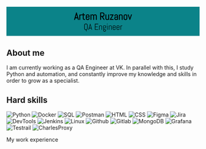 ![Header](https://github.com/ruzanv/ruzanv/blob/master/assets/logotypeGIT3.png)

## About me
I am currently working as a QA Engineer at VK. In parallel with this, I study Python and automation, and constantly improve my knowledge and skills in order to grow as a specialist.

## Hard skills
![Python](https://img.shields.io/badge/-Python-090909?style=for-the-badge&logo=python)
![Docker](https://img.shields.io/badge/-Docker-090909?style=for-the-badge&logo=docker)
![SQL](https://img.shields.io/badge/-SQL-090909?style=for-the-badge&logo=postgresql)
![Postman](https://img.shields.io/badge/-Postman-090909?style=for-the-badge&logo=postman)
![HTML](https://img.shields.io/badge/-HTML-090909?style=for-the-badge&logo=html5)
![CSS](https://img.shields.io/badge/-CSS-090909?style=for-the-badge&logo=css3)
![Figma](https://img.shields.io/badge/-Figma-090909?style=for-the-badge&logo=figma)
![Jira](https://img.shields.io/badge/-Jira-090909?style=for-the-badge&logo=jira)
![DevTools](https://img.shields.io/badge/-DevTools-090909?style=for-the-badge&logo=googlechrome)
![Jenkins](https://img.shields.io/badge/-Jenkins-090909?style=for-the-badge&logo=jenkins)
![Linux](https://img.shields.io/badge/-Linux-090909?style=for-the-badge&logo=linux)
![Github](https://img.shields.io/badge/-GitHub-090909?style=for-the-badge&logo=github)
![Gitlab](https://img.shields.io/badge/-Gitlab-090909?style=for-the-badge&logo=gitlab)
![MongoDB](https://img.shields.io/badge/-MongoDB-090909?style=for-the-badge&logo=mongodb)
![Grafana](https://img.shields.io/badge/-Grafana-090909?style=for-the-badge&logo=grafana)
![Testrail](https://img.shields.io/badge/-TestRail-090909?style=for-the-badge&logo=testrail)
![CharlesProxy](https://img.shields.io/badge/-CharlesProxy-090909?style=for-the-badge&logo=charlesproxy)


My work experience
